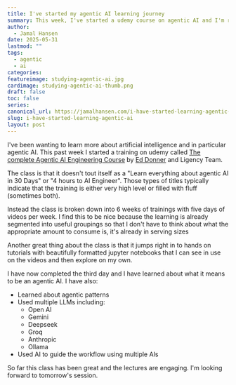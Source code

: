 ```yaml
---
title: I've started my agentic AI learning journey
summary: This week, I've started a udemy course on agentic AI and I'm really enjoying it.
author:
  - Jamal Hansen
date: 2025-05-31
lastmod: ""
tags:
  - agentic
  - ai
categories: 
featureimage: studying-agentic-ai.jpg
cardimage: studying-agentic-ai-thumb.png
draft: false
toc: false
series: 
canonical_url: https://jamalhansen.com/i-have-started-learning-agentic-ai
slug: i-have-started-learning-agentic-ai
layout: post
---
```

I've been wanting to learn more about artificial intelligence and in particular agentic AI. This past week I started a training on udemy called [The complete Agentic AI Engineering Course](https://udemy.com/course/the-complete-agentic-ai-engineering-course) by [Ed Donner](https://www.linkedin.com/in/eddonner/) and Ligency Team.

The class is that it doesn't tout itself as a "Learn everything about agentic AI in 30 Days" or "4 hours to AI Engineer". Those types of titles typically indicate that the training is either very high level or filled with fluff (sometimes both). 

Instead the class is broken down into 6 weeks of trainings with five days of videos per week. I find this to be nice because the learning is already segmented into useful groupings so that I don't have to think about what the appropriate amount to consume is, it's already in serving sizes

Another great thing about the class is that it jumps right in to hands on tutorials with beautifully formatted jupyter notebooks that I can see in use on the videos and then explore on my own. 

I have now completed the third day and I have learned about what it means to be an agentic AI. I have also:

- Learned about agentic patterns
- Used multiple LLMs including:
  - Open AI
  - Gemini
  - Deepseek
  - Groq
  - Anthropic
  - Ollama
- Used AI to guide the workflow using multiple AIs

So far this class has been great and the lectures are engaging. I'm looking forward to tomorrow's session.